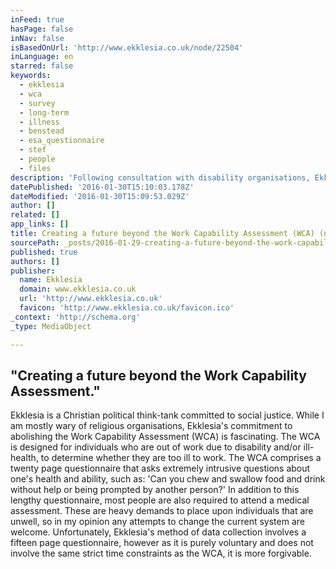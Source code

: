 ```yaml
---
inFeed: true
hasPage: false
inNav: false
isBasedOnUrl: 'http://www.ekklesia.co.uk/node/22504'
inLanguage: en
starred: false
keywords:
  - ekklesia
  - wca
  - survey
  - long-term
  - illness
  - benstead
  - esa_questionnaire
  - stef
  - people
  - files
description: 'Following consultation with disability organisations, Ekklesia is conducting a survey of people with mental or physical health conditions in order to design a replacement for Employment and Support Allowance (ESA) and the Work Capability Assessment (WCA). We consider the WCA to be too flawed and broken to be satisfactorily fixed.'
datePublished: '2016-01-30T15:10:03.178Z'
dateModified: '2016-01-30T15:09:53.029Z'
author: []
related: []
app_links: []
title: Creating a future beyond the Work Capability Assessment (WCA) (now with easy read version)
sourcePath: _posts/2016-01-29-creating-a-future-beyond-the-work-capability-assessment-wca.md
published: true
authors: []
publisher:
  name: Ekklesia
  domain: www.ekklesia.co.uk
  url: 'http://www.ekklesia.co.uk'
  favicon: 'http://www.ekklesia.co.uk/favicon.ico'
_context: 'http://schema.org'
_type: MediaObject

---
```

<article style=""><h1>"Creating a future beyond the Work Capability Assessment."</h1><p>Ekklesia is a Christian political think-tank committed to social justice. While I am mostly wary of religious organisations, Ekklesia's commitment to abolishing the Work Capability Assessment (WCA) is fascinating. The WCA is designed for individuals who are out of work due to disability and/or ill-health, to determine whether they are too ill to work. The WCA comprises a twenty page questionnaire that asks extremely intrusive questions about one's health and ability, such as: 'Can you chew and swallow food and drink without help or being prompted by another person?' In addition to this lengthy questionnaire, most people are also required to attend a medical assessment. These are heavy demands to place upon individuals that are unwell, so in my opinion any attempts to change the current system are welcome. Unfortunately, Ekklesia's method of data collection involves a fifteen page questionnaire, however as it is purely voluntary and does not involve the same strict time constraints as the WCA, it is more forgivable.</p></article>